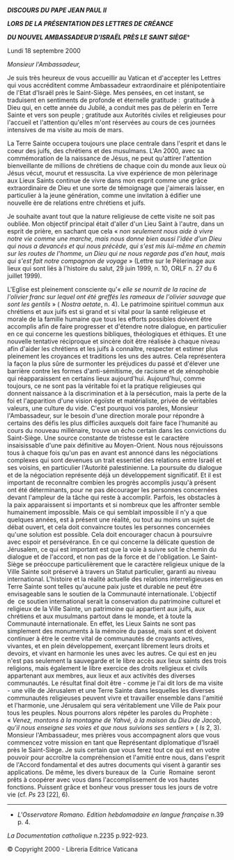 ***DISCOURS DU PAPE JEAN PAUL II***

***LORS DE LA PRÉSENTATION DES LETTRES DE CRÉANCE***

***DU NOUVEL AMBASSADEUR D'ISRAËL PRÈS LE SAINT SIÈGE****

Lundi 18 septembre 2000

*Monsieur l'Ambassadeur,*

Je suis très heureux de vous accueillir au Vatican et d'accepter les Lettres qui vous accréditent comme Ambassadeur extraordinaire et plénipotentiaire de l'Etat d'Israël près le Saint-Siège. Mes pensées, en cet instant, se traduisent en sentiments de profonde et éternelle gratitude :  gratitude à Dieu qui, en cette année du Jubilé, a conduit mes pas de pèlerin en Terre Sainte et vers son peuple ; gratitude aux Autorités civiles et religieuses pour l'accueil et l'attention qu'elles m'ont réservées au cours de ces journées intensives de ma visite au mois de mars.

La Terre Sainte occupera toujours une place centrale dans l'esprit et dans le coeur des juifs, des chrétiens et des musulmans. L'An 2000, avec sa commémoration de la naissance de Jésus, ne peut qu'attirer l'attention bienveillante de millions de chrétiens de chaque coin du monde aux lieux où Jésus vécut, mourut et ressuscita. La vive expérience de mon pèlerinage aux Lieux Saints continue de vivre dans mon esprit comme une grâce extraordinaire de Dieu et une sorte de témoignage que j'aimerais laisser, en particulier à la jeune génération, comme une invitation à édifier une nouvelle ère de relations entre chrétiens et juifs.

Je souhaite avant tout que la nature religieuse de cette visite ne soit pas oubliée. Mon objectif principal était d'aller d'un Lieu Saint à l'autre, dans un esprit de prière, en sachant que cela « *non seulement nous aide à vivre notre vie comme une marche, mais nous donne bien aussi l'idée d'un Dieu qui nous a devancés et qui nous précède, qui s'est mis lui-même en chemin sur les routes de l'homme, un Dieu qui ne nous regarde pas d'en haut, mais qui s'est fait notre compagnon de voyage* » (Lettre sur le Pèlerinage aux lieux qui sont liés à l'histoire du salut, 29 juin 1999, n. 10, ORLF n. 27 du 6 juillet 1999).

L'Eglise est pleinement consciente qu'« *elle se nourrit de la racine de l'olivier franc sur lequel ont été greffés les rameaux de l'olivier sauvage que sont les gentils* » ( *Nostra aetate*, n. 4). Le patrimoine spirituel commun aux chrétiens et aux juifs est si grand et si vital pour la santé religieuse et morale de la famille humaine que tous les efforts possibles doivent être accomplis afin de faire progresser et d'étendre notre dialogue, en particulier en ce qui concerne les questions bibliques, théologiques et éthiques. Et une nouvelle tentative réciproque et sincère doit être réalisée à chaque niveau afin d'aider les chrétiens et les juifs à connaître, respecter et estimer plus pleinement les croyances et traditions les uns des autres. Cela représentera la façon la plus sûre de surmonter les préjudices du passé et d'élever une barrière contre les formes d'anti-sémitisme, de racisme et de xénophobie qui réapparaissent en certains lieux aujourd'hui. Aujourd'hui, comme toujours, ce ne sont pas la véritable foi et la pratique religieuses qui donnent naissance à la discrimination et à la persécution, mais la perte de la foi et l'apparition d'une vision égoïste et matérialiste, privée de véritables valeurs, une culture du vide. C'est pourquoi vos paroles, Monsieur l'Ambassadeur, sur le besoin d'une direction morale pour répondre à certains des défis les plus difficiles auxquels doit faire face l'humanité au cours du nouveau millénaire, trouve un écho certain dans les convictions du Saint-Siège. Une source constante de tristesse est le caractère insaisissable d'une paix définitive au Moyen-Orient. Nous nous réjouissons tous à chaque fois qu'un pas en avant est annoncé dans les négociations complexes qui sont devenues un trait essentiel des relations entre Israël et ses voisins, en particulier l'Autorité palestinienne. La poursuite du dialogue et de la négociation représente déjà un développement significatif. Et il est important de reconnaître combien les progrès accomplis jusqu'à présent ont été déterminants, pour ne pas décourager les personnes concernées devant l'ampleur de la tâche qui reste à accomplir. Parfois, les obstacles à la paix apparaissent si importants et si nombreux que les affronter semble humainement impossible. Mais ce qui semblait impossible il n'y a que quelques années, est à présent une réalité, ou tout au moins un sujet de débat ouvert, et cela doit convaincre toutes les personnes concernées qu'une solution est possible. Cela doit encourager chacun à poursuivre avec espoir et persévérance. En ce qui concerne la délicate question de Jérusalem, ce qui est important est que la voie à suivre soit le chemin du dialogue et de l'accord, et non pas de la force et de l'obligation. Le Saint-Siège se préoccupe particulièrement que le caractère religieux unique de la Ville Sainte soit préservé à travers un Statut particulier, garanti au niveau international. L'histoire et la réalité actuelle des relations interreligieuses en Terre Sainte sont telles qu'aucune paix juste et durable ne peut être envisageable sans le soutien de la Communauté internationale. L'objectif de  ce soutien international serait la conservation du patrimoine culturel et religieux de la Ville Sainte, un patrimoine qui appartient aux juifs, aux chrétiens et aux musulmans partout dans le monde, et à toute la Communauté internationale. En effet, les Lieux Saints ne sont pas simplement des monuments à la mémoire du passé, mais sont et doivent continuer à être le centre vital de communautés de croyants actives, vivantes, et en plein développement, exerçant librement leurs droits et devoirs, et vivant en harmonie les unes avec les autres. Ce qui est en jeu n'est pas seulement la sauvegarde et le libre accès aux lieux saints des trois religions, mais également le libre exercice des droits religieux et civils appartenant aux membres, aux lieux et aux activités des diverses communautés. Le résultat final doit être - comme je l'ai dit lors de ma visite - une ville de Jérusalem et une Terre Sainte dans lesquelles les diverses communautés religieuses peuvent vivre et travailler ensemble dans l'amitié et l'harmonie, une Jérusalem qui sera véritablement une Ville de Paix pour tous les peuples. Nous pourrons alors répéter les paroles du Prophète : « *Venez, montons à la montagne de Yahvé, à la maison du Dieu de Jacob, qu'il nous enseigne ses voies et que nous suivions ses sentiers* » ( *Is* 2, 3). Monsieur l'Ambassadeur, mes prières vous accompagnent alors que vous commencez votre mission en tant que Représentant diplomatique d'Israël près le Saint-Siège. Je suis certain que vous ferez tout ce qui est en votre pouvoir pour accroître la compréhension et l'amitié entre nous, dans l'esprit de l'Accord fondamental et des autres documents qui visent à garantir ses applications. De même, les divers bureaux de  la  Curie  Romaine  seront  prêts à coopérer avec vous dans l'accomplissement de vos hautes fonctions. Puissent grâce et bonheur vous presser tous les jours de votre vie (cf. *Ps* 23 [22], 6).

* * *

* *L'Osservatore Romano. Edition hebdomadaire en langue française* n.39 p. 4.

*La Documentation catholique* n.2235 p.922-923.

© Copyright 2000 - Libreria Editrice Vaticana